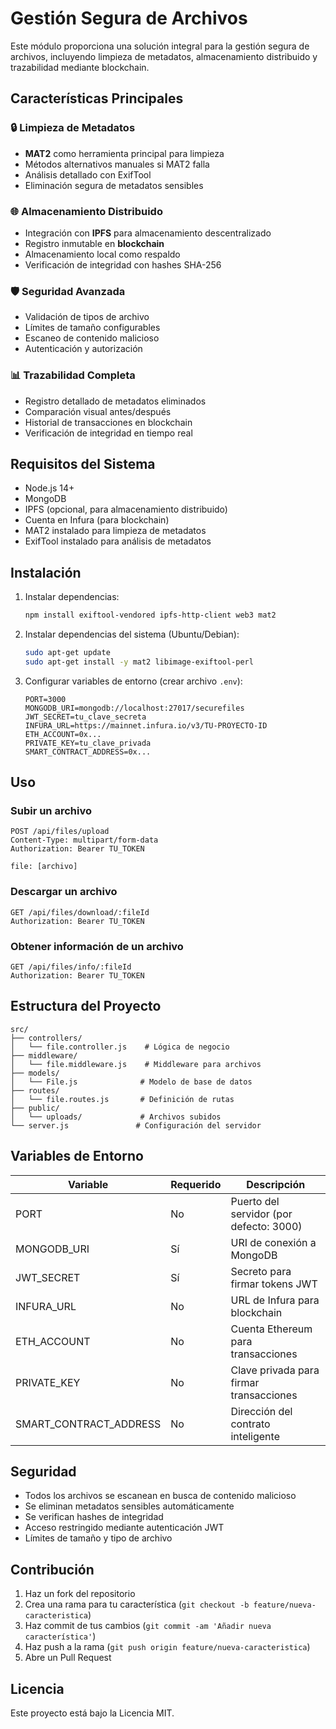 # Gestión Segura de Archivos

Este módulo proporciona una solución integral para la gestión segura de archivos, incluyendo limpieza de metadatos, almacenamiento distribuido y trazabilidad mediante blockchain.

## Características Principales

### 🔒 Limpieza de Metadatos
- **MAT2** como herramienta principal para limpieza
- Métodos alternativos manuales si MAT2 falla
- Análisis detallado con ExifTool
- Eliminación segura de metadatos sensibles

### 🌐 Almacenamiento Distribuido
- Integración con **IPFS** para almacenamiento descentralizado
- Registro inmutable en **blockchain**
- Almacenamiento local como respaldo
- Verificación de integridad con hashes SHA-256

### 🛡️ Seguridad Avanzada
- Validación de tipos de archivo
- Límites de tamaño configurables
- Escaneo de contenido malicioso
- Autenticación y autorización

### 📊 Trazabilidad Completa
- Registro detallado de metadatos eliminados
- Comparación visual antes/después
- Historial de transacciones en blockchain
- Verificación de integridad en tiempo real

## Requisitos del Sistema

- Node.js 14+
- MongoDB
- IPFS (opcional, para almacenamiento distribuido)
- Cuenta en Infura (para blockchain)
- MAT2 instalado para limpieza de metadatos
- ExifTool instalado para análisis de metadatos

## Instalación

1. Instalar dependencias:
   ```bash
   npm install exiftool-vendored ipfs-http-client web3 mat2
   ```

2. Instalar dependencias del sistema (Ubuntu/Debian):
   ```bash
   sudo apt-get update
   sudo apt-get install -y mat2 libimage-exiftool-perl
   ```

3. Configurar variables de entorno (crear archivo `.env`):
   ```
   PORT=3000
   MONGODB_URI=mongodb://localhost:27017/securefiles
   JWT_SECRET=tu_clave_secreta
   INFURA_URL=https://mainnet.infura.io/v3/TU-PROYECTO-ID
   ETH_ACCOUNT=0x...
   PRIVATE_KEY=tu_clave_privada
   SMART_CONTRACT_ADDRESS=0x...
   ```

## Uso

### Subir un archivo
```http
POST /api/files/upload
Content-Type: multipart/form-data
Authorization: Bearer TU_TOKEN

file: [archivo]
```

### Descargar un archivo
```http
GET /api/files/download/:fileId
Authorization: Bearer TU_TOKEN
```

### Obtener información de un archivo
```http
GET /api/files/info/:fileId
Authorization: Bearer TU_TOKEN
```

## Estructura del Proyecto

```
src/
├── controllers/
│   └── file.controller.js    # Lógica de negocio
├── middleware/
│   └── file.middleware.js    # Middleware para archivos
├── models/
│   └── File.js              # Modelo de base de datos
├── routes/
│   └── file.routes.js       # Definición de rutas
├── public/
│   └── uploads/             # Archivos subidos
└── server.js               # Configuración del servidor
```

## Variables de Entorno

| Variable | Requerido | Descripción |
|----------|-----------|-------------|
| PORT | No | Puerto del servidor (por defecto: 3000) |
| MONGODB_URI | Sí | URI de conexión a MongoDB |
| JWT_SECRET | Sí | Secreto para firmar tokens JWT |
| INFURA_URL | No | URL de Infura para blockchain |
| ETH_ACCOUNT | No | Cuenta Ethereum para transacciones |
| PRIVATE_KEY | No | Clave privada para firmar transacciones |
| SMART_CONTRACT_ADDRESS | No | Dirección del contrato inteligente |

## Seguridad

- Todos los archivos se escanean en busca de contenido malicioso
- Se eliminan metadatos sensibles automáticamente
- Se verifican hashes de integridad
- Acceso restringido mediante autenticación JWT
- Límites de tamaño y tipo de archivo

## Contribución

1. Haz un fork del repositorio
2. Crea una rama para tu característica (`git checkout -b feature/nueva-caracteristica`)
3. Haz commit de tus cambios (`git commit -am 'Añadir nueva característica'`)
4. Haz push a la rama (`git push origin feature/nueva-caracteristica`)
5. Abre un Pull Request

## Licencia

Este proyecto está bajo la Licencia MIT.
